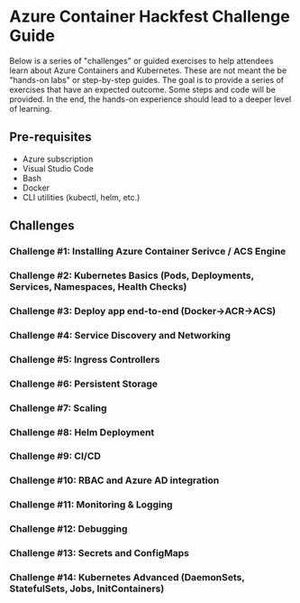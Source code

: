# Azure Container Hackfest Challenge Guide 

Below is a series of "challenges" or guided exercises to help attendees learn about Azure Containers and Kubernetes. These are not meant the be "hands-on labs" or step-by-step guides. The goal is to provide a series of exercises that have an expected outcome. Some steps and code will be provided. In the end, the hands-on experience should lead to a deeper level of learning. 

## Pre-requisites

* Azure subscription
* Visual Studio Code
* Bash
* Docker
* CLI utilities (kubectl, helm, etc.)

## Challenges

### Challenge #1: Installing Azure Container Serivce / ACS Engine

### Challenge #2: Kubernetes Basics (Pods, Deployments, Services, Namespaces, Health Checks)

### Challenge #3: Deploy app end-to-end (Docker->ACR->ACS)

### Challenge #4: Service Discovery and Networking

### Challenge #5: Ingress Controllers

### Challenge #6: Persistent Storage

### Challenge #7: Scaling 

### Challenge #8: Helm Deployment

### Challenge #9: CI/CD

### Challenge #10: RBAC and Azure AD integration

### Challenge #11: Monitoring & Logging

### Challenge #12: Debugging

### Challenge #13: Secrets and ConfigMaps

### Challenge #14: Kubernetes Advanced (DaemonSets, StatefulSets, Jobs, InitContainers)